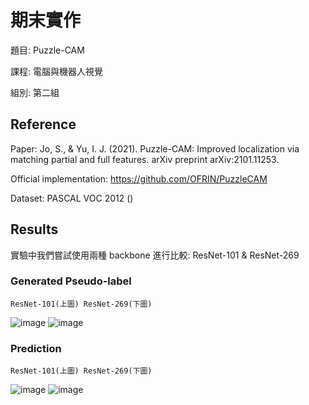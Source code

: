 # 期末實作
題目: Puzzle-CAM

課程: 電腦與機器人視覺

組別: 第二組
## Reference
Paper: Jo, S., & Yu, I. J. (2021). Puzzle-CAM: Improved localization via matching partial and full features. arXiv preprint arXiv:2101.11253.

Official implementation: https://github.com/OFRIN/PuzzleCAM

Dataset: PASCAL VOC 2012 ()
## Results
實驗中我們嘗試使用兩種 backbone 進行比較: ResNet-101 & ResNet-269
### Generated Pseudo-label
	ResNet-101(上圖) ResNet-269(下圖)
![image](https://user-images.githubusercontent.com/43518459/147661905-84b11d41-5653-4c20-b41e-3580735e4a3a.png)
![image](https://user-images.githubusercontent.com/43518459/147662369-8a8fc3c3-f8f4-4932-85a1-3d27a7da9dd8.png)
### Prediction
	ResNet-101(上圖) ResNet-269(下圖)
![image](https://user-images.githubusercontent.com/43518459/147662299-c4f14a8e-0c3f-442b-adb7-55b702bd2e8c.png)
![image](https://user-images.githubusercontent.com/43518459/147662408-154a5d27-dd01-4b2e-8af9-31d145201c95.png)

